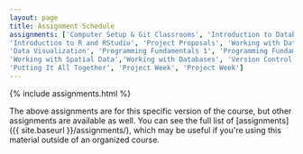 ```yaml
---
layout: page
title: Assignment Schedule
assignments: ['Computer Setup & Git Classrooms', 'Introduction to Databases', 'Joins and Tidy Data',
'Introduction to R and RStudio', 'Project Proposals', 'Working with Data',
'Data Visualization', 'Programming Fundamentals 1', 'Programming Fundamentals 2', 'Knitr',
'Working with Spatial Data','Working with Databases', 'Version Control Basics',
'Putting It All Together', 'Project Week', 'Project Week']
---
```


{% include assignments.html %}

The above assignments are for this specific version of the course, but other
assignments are available as well. You can see the full list of
[assignments]({{ site.baseurl }}/assignments/), which may be useful if you're using this material
outside of an organized course.

<!-- Schedule Management
- Update the `assignments:` list with `title:` from `assignments/` files.
- Add 'Template' to `assignments:` to view the course template from `docs/`.
- The remaining content should be left AS IS.
-->
